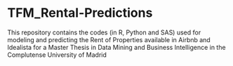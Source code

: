 # TFM_Rental-Predictions
This repository contains the codes (in R, Python and SAS) used for modeling and predicting the Rent of Properties available in Airbnb and Idealista for a Master Thesis in Data Mining and Business Intelligence in the Complutense University of Madrid 
